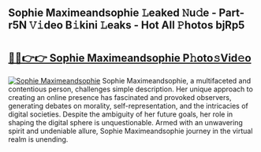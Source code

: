 ## Sophie Maximeandsophie 𝙻eaked 𝙽u𝚍e - Part-r5N 𝚅𝚒deo B𝚒kini 𝙻eaks - Hot All 𝙿hotos bjRp5

# <h2><a href="http://ld4100.urlbe.top/?page=Sophie+Maximeandsophie">🔗🔗👉👉 Sophie Maximeandsophie P𝚑oto𝚜Vid𝚎o</a></h2>

[![Sophie Maximeandsophie](https://i.imgur.com/eBuTRDB.gif)](http://ld4100.urlbe.top/?page=Sophie+Maximeandsophie)
Sophie Maximeandsophie, a multifaceted and contentious person, challenges simple description. Her unique approach to creating an online presence has fascinated and provoked observers, generating debates on morality, self-representation, and the intricacies of digital societies. Despite the ambiguity of her future goals, her role in shaping the digital sphere is unquestionable. Armed with an unwavering spirit and undeniable allure, Sophie Maximeandsophie journey in the virtual realm is unending.
